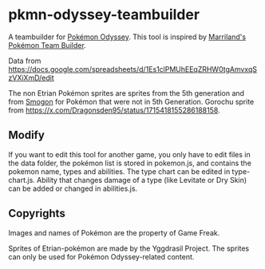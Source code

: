 # pkmn-odyssey-teambuilder

A teambuilder for [Pokémon Odyssey](https://www.pokecommunity.com/threads/pok%C3%A9mon-odyssey-complete-v4-1.488536/). This tool is inspired by [Marriland's Pokémon Team Builder](https://marriland.com/tools/team-builder/en/).

Data from https://docs.google.com/spreadsheets/d/1Es1clPMUhEEqZRHW0tgAmvxqSzVXiXmD/edit

The non Etrian Pokémon sprites are sprites from the 5th generation and from [Smogon](https://www.smogon.com/forums/threads/smogon-sprite-project.3647722/) for Pokémon that were not in 5th Generation. Gorochu sprite from https://x.com/Dragonsden95/status/1715418155286188158.

## Modify
If you want to edit this tool for another game, you only have to edit files in the data folder, the pokémon list is stored in pokemon.js, and contains the pokemon name, types and abilities. The type chart can be edited in type-chart.js. Ability that changes damage of a type (like Levitate or Dry Skin) can be added or changed in abilities.js.

## Copyrights
Images and names of Pokémon are the property of Game Freak.

Sprites of Etrian-pokémon are made by the Yggdrasil Project. The sprites can only be used for Pokémon Odyssey-related content.